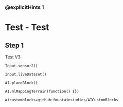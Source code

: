 ### @explicitHints 1

# Test - Test

## Step 1
Test V3

```ghost
Input.sensor2()

Input.liveDataset()

AI.placeBlock()

AI.mlMappingTerrain(function() {})
```

```package
aicustomblocks=github:fountainstudios/AICustomBlocks
```
